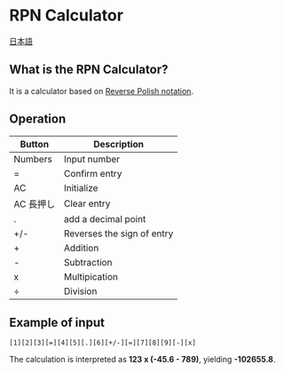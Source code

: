 # RPN Calculator

[日本語](README.md)


## What is the RPN Calculator?
It is a calculator based on [Reverse Polish notation](https://en.wikipedia.org/wiki/Reverse_Polish_notation).

## Operation

|Button|Description|
---|---
|Numbers|Input number|
|=|Confirm entry|
|AC|Initialize|
|AC 長押し| Clear entry|
|.|add a decimal point|
|+/-|Reverses the sign of entry|
|+|Addition|
|-|Subtraction|
|x|Multipication|
|÷| Division|

## Example of input

```
[1][2][3][=][4][5][.][6][+/-][=][7][8][9][-][x]
```
The calculation is interpreted as **123 x (-45.6 - 789)**, yielding **-102655.8**.
